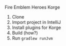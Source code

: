 Fire Emblem Heroes Korge 

1. Clone
2. Import project in IntelliJ
3. Install plugins for Korge
4. Build (how?)
5. Run `gradlew runJvm`